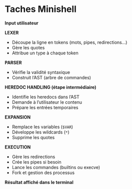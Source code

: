# Taches Minishell

**Input utilisateur**

**LEXER**
- Découpe la ligne en tokens (mots, pipes, redirections…)
- Gère les quotes
- Attribue un type à chaque token

**PARSER**
- Vérifie la validité syntaxique
- Construit l’AST (arbre de commandes)
  
**HEREDOC HANDLING (étape intermédiaire)**
- Identifie les heredocs dans l’AST
- Demande à l’utilisateur le contenu
- Prépare les entrées temporaires

**EXPANSION**
- Remplace les variables (`$VAR`)
- Développe les wildcards (`*`)
- Supprime les quotes

**EXECUTION**
- Gère les redirections
- Crée les pipes si besoin
- Lance les commandes (builtins ou execve)
- Fork et gestion des processus
  
**Résultat affiché dans le terminal**
